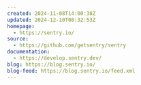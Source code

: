 ```yaml
---
created: 2024-11-08T14:00:38Z
updated: 2024-12-10T08:32:53Z
homepage:
  - https://sentry.io/
source:
  - https://github.com/getsentry/sentry
documentation:
  - https://develop.sentry.dev/
blog: https://blog.sentry.io/
blog-feed: https://blog.sentry.io/feed.xml
---
```

